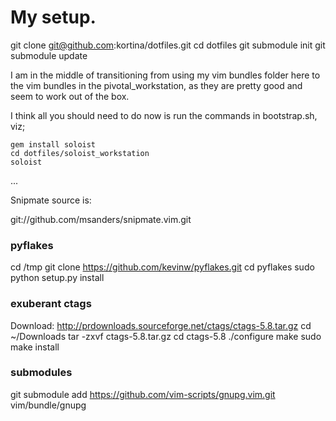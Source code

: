 # My setup.

git clone git@github.com:kortina/dotfiles.git
cd dotfiles
git submodule init
git submodule update


I am in the middle of transitioning from using my vim bundles folder here to the vim bundles in the pivotal_workstation, as they are pretty good and seem to work out of the box.

I think all you should need to do now is run the commands in bootstrap.sh, viz;

    gem install soloist
    cd dotfiles/soloist_workstation
    soloist


...


Snipmate source is:

git://github.com/msanders/snipmate.vim.git


### pyflakes

cd /tmp
git clone https://github.com/kevinw/pyflakes.git
cd pyflakes
sudo python setup.py install



### exuberant ctags

Download:
http://prdownloads.sourceforge.net/ctags/ctags-5.8.tar.gz
cd ~/Downloads
tar -zxvf ctags-5.8.tar.gz 
cd ctags-5.8
./configure
make
sudo make install



### submodules

git submodule add https://github.com/vim-scripts/gnupg.vim.git vim/bundle/gnupg
